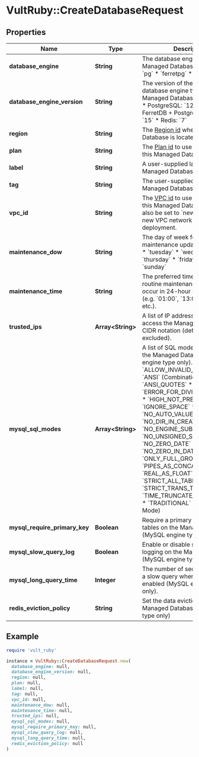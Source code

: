 # VultRuby::CreateDatabaseRequest

## Properties

| Name | Type | Description | Notes |
| ---- | ---- | ----------- | ----- |
| **database_engine** | **String** | The database engine type for the Managed Database. * &#x60;mysql&#x60; * &#x60;pg&#x60; * &#x60;ferretpg&#x60; * &#x60;redis&#x60; |  |
| **database_engine_version** | **String** | The version of the chosen database engine type for the Managed Database. * MySQL: &#x60;8&#x60; * PostgreSQL: &#x60;12&#x60; - &#x60;15&#x60; * FerretDB + PostgreSQL: &#x60;12&#x60; - &#x60;15&#x60; * Redis: &#x60;7&#x60; |  |
| **region** | **String** | The [Region id](#operation/list-regions) where the Managed Database is located. |  |
| **plan** | **String** | The [Plan id](#operation/list-database-plans) to use when deploying this Managed Database. |  |
| **label** | **String** | A user-supplied label for this Managed Database. |  |
| **tag** | **String** | The user-supplied tag for this Managed Database. | [optional] |
| **vpc_id** | **String** | The [VPC id](#operation/list-vpcs) to use when deploying this Managed Database. It can also be set to &#x60;new&#x60; to configure a new VPC network with this deployment. | [optional] |
| **maintenance_dow** | **String** | The day of week for routine maintenance updates. * &#x60;monday&#x60; * &#x60;tuesday&#x60; * &#x60;wednesday&#x60; * &#x60;thursday&#x60; * &#x60;friday&#x60; * &#x60;saturday&#x60; * &#x60;sunday&#x60; | [optional] |
| **maintenance_time** | **String** | The preferred time (UTC) for routine maintenance updates to occur in 24-hour HH:00 format (e.g. &#x60;01:00&#x60;, &#x60;13:00&#x60;, &#x60;23:00&#x60;, etc.). | [optional] |
| **trusted_ips** | **Array&lt;String&gt;** | A list of IP addresses allowed to access the Managed Database in CIDR notation (defaults to /32 if excluded). | [optional] |
| **mysql_sql_modes** | **Array&lt;String&gt;** | A list of SQL modes to enable on the Managed Database (MySQL engine type only). * &#x60;ALLOW_INVALID_DATES&#x60; * &#x60;ANSI&#x60; (Combination Mode) * &#x60;ANSI_QUOTES&#x60; * &#x60;ERROR_FOR_DIVISION_BY_ZERO&#x60; * &#x60;HIGH_NOT_PRECEDENCE&#x60; * &#x60;IGNORE_SPACE&#x60; * &#x60;NO_AUTO_VALUE_ON_ZERO&#x60; * &#x60;NO_DIR_IN_CREATE&#x60; * &#x60;NO_ENGINE_SUBSTITUTION&#x60; * &#x60;NO_UNSIGNED_SUBTRACTION&#x60; * &#x60;NO_ZERO_DATE&#x60; * &#x60;NO_ZERO_IN_DATE&#x60; * &#x60;ONLY_FULL_GROUP_BY&#x60; * &#x60;PIPES_AS_CONCAT&#x60; * &#x60;REAL_AS_FLOAT&#x60; * &#x60;STRICT_ALL_TABLES&#x60; * &#x60;STRICT_TRANS_TABLES&#x60; * &#x60;TIME_TRUNCATE_FRACTIONAL&#x60; * &#x60;TRADITIONAL&#x60; (Combination Mode) | [optional] |
| **mysql_require_primary_key** | **Boolean** | Require a primary key for all tables on the Managed Database (MySQL engine type only). | [optional] |
| **mysql_slow_query_log** | **Boolean** | Enable or disable slow query logging on the Managed Database (MySQL engine type only). | [optional] |
| **mysql_long_query_time** | **Integer** | The number of seconds to denote a slow query when logging is enabled (MySQL engine type only). | [optional] |
| **redis_eviction_policy** | **String** | Set the data eviction policy for the Managed Database (Redis engine type only) | [optional] |

## Example

```ruby
require 'vult_ruby'

instance = VultRuby::CreateDatabaseRequest.new(
  database_engine: null,
  database_engine_version: null,
  region: null,
  plan: null,
  label: null,
  tag: null,
  vpc_id: null,
  maintenance_dow: null,
  maintenance_time: null,
  trusted_ips: null,
  mysql_sql_modes: null,
  mysql_require_primary_key: null,
  mysql_slow_query_log: null,
  mysql_long_query_time: null,
  redis_eviction_policy: null
)
```


